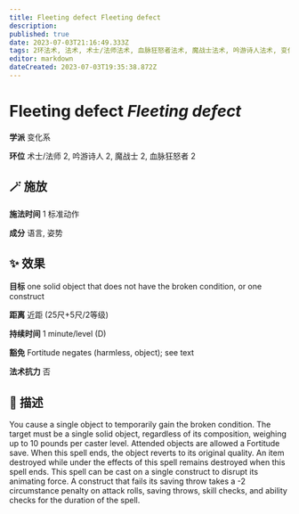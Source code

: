 ```yaml
---
title: Fleeting defect Fleeting defect
description: 
published: true
date: 2023-07-03T21:16:49.333Z
tags: 2环法术, 法术, 术士/法师法术, 血脉狂怒者法术, 魔战士法术, 吟游诗人法术, 变化系
editor: markdown
dateCreated: 2023-07-03T19:35:38.872Z
---
```


# **Fleeting defect** *Fleeting defect*

**学派** 变化系 

**环位** 术士/法师 2, 吟游诗人 2, 魔战士 2, 血脉狂怒者 2

## 🪄 施放

**施法时间** 1 标准动作

**成分** 语言, 姿势

## ✨ 效果 

**目标** one solid object that does not have the broken condition, or one construct 

**距离** 近距 (25尺+5尺/2等级)  

**持续时间** 1 minute/level (D) 

**豁免** Fortitude negates (harmless, object); see text

**法术抗力** 否

## 📖 描述

You cause a single object to temporarily gain the broken condition. The target must be a single solid object, regardless of its composition, weighing up to 10 pounds per caster level. Attended objects are allowed a Fortitude save. When this spell ends, the object reverts to its original quality. An item destroyed while under the effects of this spell remains destroyed when this spell ends.  This spell can be cast on a single construct to disrupt its animating force. A construct that fails its saving throw takes a -2 circumstance penalty on attack rolls, saving throws, skill checks, and ability checks for the duration of the spell.
    